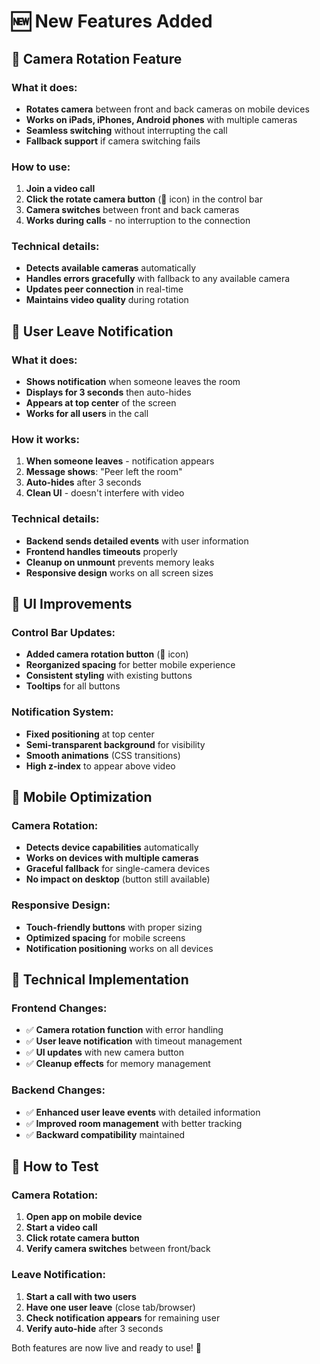 # 🆕 New Features Added

## 📱 Camera Rotation Feature

### What it does:
- **Rotates camera** between front and back cameras on mobile devices
- **Works on iPads, iPhones, Android phones** with multiple cameras
- **Seamless switching** without interrupting the call
- **Fallback support** if camera switching fails

### How to use:
1. **Join a video call**
2. **Click the rotate camera button** (🔄 icon) in the control bar
3. **Camera switches** between front and back cameras
4. **Works during calls** - no interruption to the connection

### Technical details:
- **Detects available cameras** automatically
- **Handles errors gracefully** with fallback to any available camera
- **Updates peer connection** in real-time
- **Maintains video quality** during rotation

## 👋 User Leave Notification

### What it does:
- **Shows notification** when someone leaves the room
- **Displays for 3 seconds** then auto-hides
- **Appears at top center** of the screen
- **Works for all users** in the call

### How it works:
1. **When someone leaves** - notification appears
2. **Message shows**: "Peer left the room"
3. **Auto-hides** after 3 seconds
4. **Clean UI** - doesn't interfere with video

### Technical details:
- **Backend sends detailed events** with user information
- **Frontend handles timeouts** properly
- **Cleanup on unmount** prevents memory leaks
- **Responsive design** works on all screen sizes

## 🎯 UI Improvements

### Control Bar Updates:
- **Added camera rotation button** (🔄 icon)
- **Reorganized spacing** for better mobile experience
- **Consistent styling** with existing buttons
- **Tooltips** for all buttons

### Notification System:
- **Fixed positioning** at top center
- **Semi-transparent background** for visibility
- **Smooth animations** (CSS transitions)
- **High z-index** to appear above video

## 📱 Mobile Optimization

### Camera Rotation:
- **Detects device capabilities** automatically
- **Works on devices with multiple cameras**
- **Graceful fallback** for single-camera devices
- **No impact on desktop** (button still available)

### Responsive Design:
- **Touch-friendly buttons** with proper sizing
- **Optimized spacing** for mobile screens
- **Notification positioning** works on all devices

## 🔧 Technical Implementation

### Frontend Changes:
- ✅ **Camera rotation function** with error handling
- ✅ **User leave notification** with timeout management
- ✅ **UI updates** with new camera button
- ✅ **Cleanup effects** for memory management

### Backend Changes:
- ✅ **Enhanced user leave events** with detailed information
- ✅ **Improved room management** with better tracking
- ✅ **Backward compatibility** maintained

## 🚀 How to Test

### Camera Rotation:
1. **Open app on mobile device**
2. **Start a video call**
3. **Click rotate camera button**
4. **Verify camera switches** between front/back

### Leave Notification:
1. **Start a call with two users**
2. **Have one user leave** (close tab/browser)
3. **Check notification appears** for remaining user
4. **Verify auto-hide** after 3 seconds

Both features are now live and ready to use! 🎉 